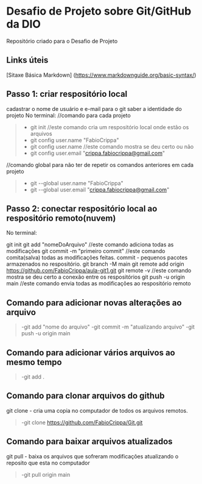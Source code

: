 # Desafio de Projeto sobre Git/GitHub da DIO 
Repositório criado para o Desafio de Projeto

## Links úteis
[Sitaxe Básica Markdown] (https://www.markdownguide.org/basic-syntax/)

## Passo 1: criar respositório local
cadastrar o nome de usuário e e-mail para o git saber a identidade do projeto
No terminal:
//comando para cada projeto
>- git init //este comando cria um respositório local onde estão os arquivos
>- git config user.name "FabioCrippa"
>- git config user.name //este comando mostra se deu certo ou não
>- git config user.email "crippa.fabiocrippa@gmail.com"

//comando global para não ter de repetir os comandos anteriores em cada projeto
>- git --global user.name "FabioCrippa"
>- git --global user.email "crippa.fabiocrippa@gmail.com"

## Passo 2: conectar respositório local ao respositório remoto(nuvem)
No terminal:

git init 
git add "nomeDoArquivo" //este comando adiciona todas as modificações
git commit -m "primeiro commit" //este comando comita(salva) todas as modificações feitas. commit - pequenos pacotes armazenados no respositório. 
git branch -M main
git remote add origin https://github.com/FabioCrippa/aula-git1.git
git remote -v //este comando mostra se deu certo a conexão entre os respositórios
git push -u origin main //este comando envia todas as modificações ao respositório remoto

## Comando para adicionar novas alterações ao arquivo
>-git add "nome do arquivo"
>-git commit -m "atualizando arquivo"
>-git push -u origin main

## Comando para adicionar vários arquivos ao mesmo tempo
>-git add .

## Comando para clonar arquivos do github
git clone - cria uma copia no computador de todos os arquivos remotos.
>-git clone https://github.com/FabioCrippa/Git.git

## Comando para baixar arquivos atualizados
git pull - baixa os arquivos que sofreram modificações atualizando o reposito que esta no computador 
>-git pull origin main
